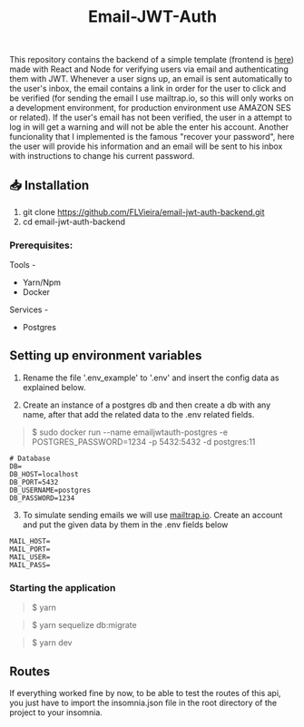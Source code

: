 <h1 align="center">
Email-JWT-Auth
</h1>

<br />

This repository contains the backend of a simple template (frontend is [here](https://github.com/FLVieira/email-jwt-auth-front))
made with React and Node for verifying users via email and authenticating them with JWT. Whenever a user signs
up, an email is sent automatically to the user's inbox, the email contains a link in order for the user to click and be 
verified (for sending the email I use mailtrap.io, so this will only works on a development environment, for production 
environment use AMAZON SES or related). If the user's email has not been verified, the user in a attempt to log in will get a warning and will 
not be able the enter his account. Another funcionality that I implemented is the famous "recover your password", here the 
user will provide his information and an email will be sent to his inbox with instructions to change his current password.

## 📥  Installation 

1. git clone https://github.com/FLVieira/email-jwt-auth-backend.git
2. cd email-jwt-auth-backend

### Prerequisites:

Tools -

- Yarn/Npm
- Docker

Services -

- Postgres

## Setting up environment variables 

1. Rename the file '.env_example' to '.env' and insert the config data as explained below.

2. Create an instance of a postgres db and then create a db with any name, after that add the related data to the .env related fields.

> \$ sudo docker run --name emailjwtauth-postgres -e POSTGRES_PASSWORD=1234 -p 5432:5432 -d postgres:11

```
# Database
DB=
DB_HOST=localhost
DB_PORT=5432
DB_USERNAME=postgres
DB_PASSWORD=1234
```

3. To simulate sending emails we will use [mailtrap.io](https://mailtrap.io). Create an account and put the given data by them in the .env fields below

```
MAIL_HOST=
MAIL_PORT=
MAIL_USER=
MAIL_PASS=
```

### Starting the application

   > $ yarn

   > $ yarn sequelize db:migrate

   > $ yarn dev

## Routes

If everything worked fine by now, to be able to test the routes of this api, you just have to import the insomnia.json file in the root
directory of the project to your insomnia.

